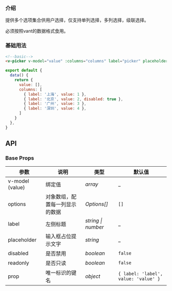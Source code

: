### 介绍

提供多个选项集合供用户选择，仅支持单列选择，多列选择，级联选择。

必须按照vant的数据格式食用。

### 基础用法

```html
<!--basic-->
<v-picker v-model="value" :columns="columns" label="picker" placeholder="placeholder" clearable/>
```

```js
export default {
  data() {
    return {
      value: [],
      columns: [
        { label: '上海', value: 1 },
        { label: '北京', value: 2, disabled: true },
        { label: '广州', value: 3 },
        { label: '深圳', value: 4 },
      ]
    }
  },
}
```

## API

### Base Props

| 参数   | 说明           | 类型      | 默认值 |
| ------ | -------------- | --------- | ------ |
| v-model (value) | 绑定值 | _array_  | _    |
| options | 对象数组，配置每一列显示的数据 | _Options[]_  | `[]`    |
| label   | 左侧标题   | _string \| number_  | _    |
| placeholder   | 输入框占位提示文字     | _string_  | _    |
| disabled     | 是否禁用     | _boolean_  | `false`    |
| readonly     | 是否只读     | _boolean_  | `false`    |
| prop | 唯一标识的键名 | _object_  | `{ label: 'label', value: 'value' }`    |
